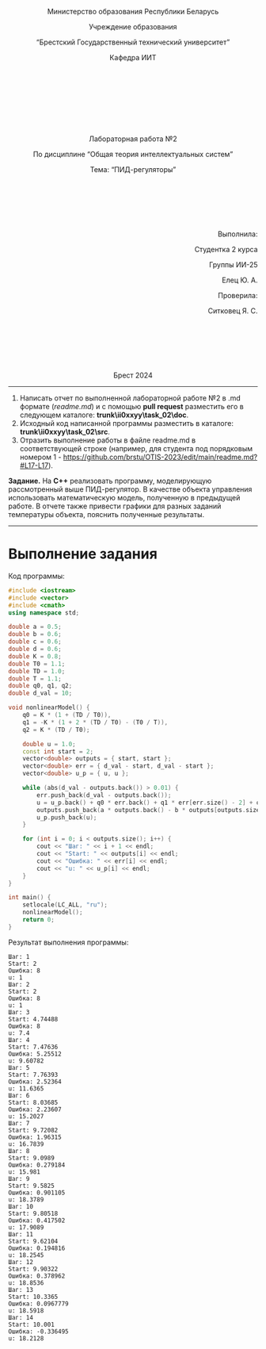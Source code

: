 <p align="center"> Министерство образования Республики Беларусь</p>
<p align="center">Учреждение образования</p>
<p align="center">“Брестский Государственный технический университет”</p>
<p align="center">Кафедра ИИТ</p>
<br><br><br><br><br><br><br>
<p align="center">Лабораторная работа №2</p>
<p align="center">По дисциплине “Общая теория интеллектуальных систем”</p>
<p align="center">Тема: “ПИД-регуляторы”</p>
<br><br><br><br><br>
<p align="right">Выполнила:</p>
<p align="right">Студентка 2 курса</p>
<p align="right">Группы ИИ-25</p>
<p align="right">Елец Ю. А.</p>
<p align="right">Проверила:</p>
<p align="right">Ситковец Я. С.</p>
<br><br><br><br><br>
<p align="center">Брест 2024</p>

---

1. Написать отчет по выполненной лабораторной работе №2 в .md формате (*readme.md*) и с помощью **pull request** разместить его в следующем каталоге: **trunk\ii0xxyy\task_02\doc**.
2. Исходный код написанной программы разместить в каталоге: **trunk\ii0xxyy\task_02\src**.
3. Отразить выполнение работы в файле readme.md в соответствующей строке (например, для студента под порядковым номером 1 - https://github.com/brstu/OTIS-2023/edit/main/readme.md?#L17-L17).

**Задание.**
На **C++** реализовать программу, моделирующую рассмотренный выше ПИД-регулятор.  В качестве объекта управления использовать математическую модель, полученную в предыдущей работе.
В отчете также привести графики для разных заданий температуры объекта, пояснить полученные результаты.

---

# Выполнение задания #

Код программы:
```C++
#include <iostream>
#include <vector>
#include <cmath>
using namespace std;

double a = 0.5;
double b = 0.6; 
double c = 0.6; 
double d = 0.6;
double K = 0.8;
double T0 = 1.1;
double TD = 1.0;
double T = 1.1;
double q0, q1, q2;
double d_val = 10;

void nonlinearModel() {
    q0 = K * (1 + (TD / T0)),
    q1 = -K * (1 + 2 * (TD / T0) - (T0 / T)),
    q2 = K * (TD / T0);

	double u = 1.0; 
	const int start = 2;
	vector<double> outputs = { start, start }; 
	vector<double> err = { d_val - start, d_val - start };  
	vector<double> u_p = { u, u };

	while (abs(d_val - outputs.back()) > 0.01) {
		err.push_back(d_val - outputs.back()); 
		u = u_p.back() + q0 * err.back() + q1 * err[err.size() - 2] + q2 * err[err.size() - 3];
		outputs.push_back(a * outputs.back() - b * outputs[outputs.size() - 2] + c * u + d * sin(u_p.back()));
		u_p.push_back(u);  
	}

	for (int i = 0; i < outputs.size(); i++) {
		cout << "Шаг: " << i + 1 << endl;
		cout << "Start: " << outputs[i] << endl;
		cout << "Ошибка: " << err[i] << endl;
		cout << "u: " << u_p[i] << endl;
	}
}

int main() {
	setlocale(LC_ALL, "ru");
    nonlinearModel();
    return 0;
}
```

Результат выполнения программы:

```
Шаг: 1
Start: 2
Ошибка: 8
u: 1
Шаг: 2
Start: 2
Ошибка: 8
u: 1
Шаг: 3
Start: 4.74488
Ошибка: 8
u: 7.4
Шаг: 4
Start: 7.47636
Ошибка: 5.25512
u: 9.60782
Шаг: 5
Start: 7.76393
Ошибка: 2.52364
u: 11.6365
Шаг: 6
Start: 8.03685
Ошибка: 2.23607
u: 15.2027
Шаг: 7
Start: 9.72082
Ошибка: 1.96315
u: 16.7839
Шаг: 8
Start: 9.0989
Ошибка: 0.279184
u: 15.981
Шаг: 9
Start: 9.5825
Ошибка: 0.901105
u: 18.3789
Шаг: 10
Start: 9.80518
Ошибка: 0.417502
u: 17.9089
Шаг: 11
Start: 9.62104
Ошибка: 0.194816
u: 18.2545
Шаг: 12
Start: 9.90322
Ошибка: 0.378962
u: 18.8536
Шаг: 13
Start: 10.3365
Ошибка: 0.0967779
u: 18.5918
Шаг: 14
Start: 10.001
Ошибка: -0.336495
u: 18.2128
```
